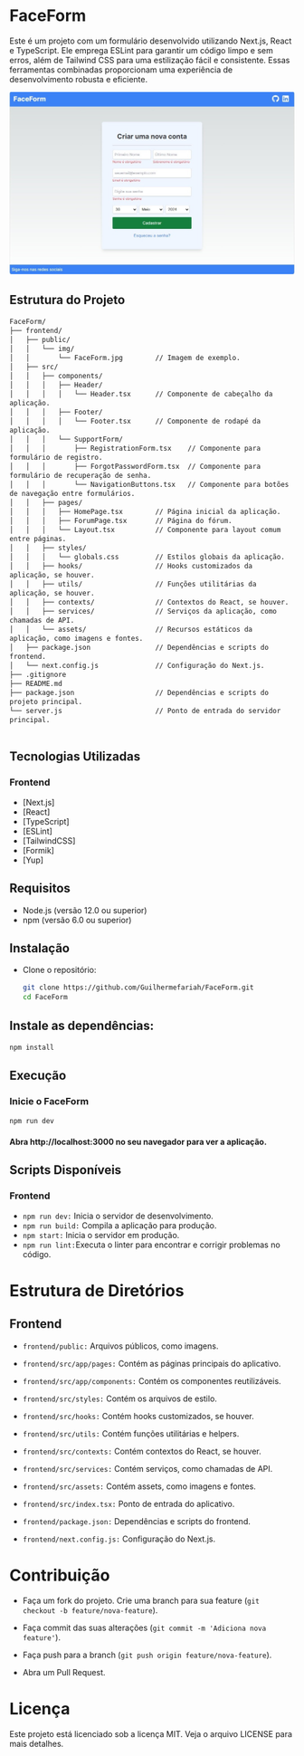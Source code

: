 # FaceForm

Este é um projeto com um formulário desenvolvido utilizando Next.js, React e TypeScript. Ele emprega ESLint para garantir um código limpo e sem erros, além de Tailwind CSS para uma estilização fácil e consistente. Essas ferramentas combinadas proporcionam uma experiência de desenvolvimento robusta e eficiente.

![Alt text](/public/img/valide.jpeg)

## Estrutura do Projeto

```plaintext
FaceForm/
├── frontend/
│   ├── public/
│   │   └── img/
│   │       └── FaceForm.jpg        // Imagem de exemplo.
│   ├── src/
│   │   ├── components/
│   │   │   ├── Header/
│   │   │   │   └── Header.tsx      // Componente de cabeçalho da aplicação.
│   │   │   ├── Footer/
│   │   │   │   └── Footer.tsx      // Componente de rodapé da aplicação.
│   │   │   └── SupportForm/
│   │   │       ├── RegistrationForm.tsx    // Componente para formulário de registro.
│   │   │       ├── ForgotPasswordForm.tsx  // Componente para formulário de recuperação de senha.
│   │   │       └── NavigationButtons.tsx   // Componente para botões de navegação entre formulários.
│   │   ├── pages/
│   │   │   ├── HomePage.tsx        // Página inicial da aplicação.
│   │   │   ├── ForumPage.tsx       // Página do fórum.
│   │   │   └── Layout.tsx          // Componente para layout comum entre páginas.
│   │   ├── styles/
│   │   │   └── globals.css         // Estilos globais da aplicação.
│   │   ├── hooks/                  // Hooks customizados da aplicação, se houver.
│   │   ├── utils/                  // Funções utilitárias da aplicação, se houver.
│   │   ├── contexts/               // Contextos do React, se houver.
│   │   ├── services/               // Serviços da aplicação, como chamadas de API.
│   │   └── assets/                 // Recursos estáticos da aplicação, como imagens e fontes.
│   ├── package.json                // Dependências e scripts do frontend.
│   └── next.config.js              // Configuração do Next.js.
├── .gitignore
├── README.md
├── package.json                    // Dependências e scripts do projeto principal.
└── server.js                       // Ponto de entrada do servidor principal.


```

## Tecnologias Utilizadas

### Frontend

- [Next.js]
- [React]
- [TypeScript]
- [ESLint]
- [TailwindCSS]
- [Formik]
- [Yup]


## Requisitos

- Node.js (versão 12.0 ou superior)
- npm (versão 6.0 ou superior)

## Instalação

- Clone o repositório:

  ```bash
  git clone https://github.com/Guilhermefariah/FaceForm.git
  cd FaceForm
  ```

## Instale as dependências:

  ```bash
  npm install
  ```

## Execução

  ### Inicie o FaceForm
  ```bash
  npm run dev
  ```


#### Abra http://localhost:3000 no seu navegador para ver a aplicação.

## Scripts Disponíveis

### Frontend

* `npm run dev:` Inicia o servidor de desenvolvimento.
* `npm run build:` Compila a aplicação para produção.
* `npm start:` Inicia o servidor em produção.
* `npm run lint:`Executa o linter para encontrar e corrigir problemas no código.

# Estrutura de Diretórios

## Frontend

* `frontend/public:` Arquivos públicos, como imagens.

* `frontend/src/app/pages:` Contém as páginas principais do aplicativo.
* `frontend/src/app/components:` Contém os componentes reutilizáveis.
* `frontend/src/styles:` Contém os arquivos de estilo.
* `frontend/src/hooks:` Contém hooks customizados, se houver.
* `frontend/src/utils:` Contém funções utilitárias e helpers.
* `frontend/src/contexts:` Contém contextos do React, se houver.
* `frontend/src/services:` Contém serviços, como chamadas de API.
* `frontend/src/assets:` Contém assets, como imagens e fontes.
* `frontend/src/index.tsx:` Ponto de entrada do aplicativo.
* `frontend/package.json:` Dependências e scripts do frontend.
* `frontend/next.config.js:` Configuração do Next.js.

# Contribuição

- Faça um fork do projeto.
Crie uma branch para sua feature (`git checkout -b feature/nova-feature`).

- Faça commit das suas alterações (`git commit -m 'Adiciona nova feature'`).

- Faça push para a branch (`git push origin feature/nova-feature`).

- Abra um Pull Request.

# Licença

Este projeto está licenciado sob a licença MIT. Veja o arquivo LICENSE para mais detalhes.